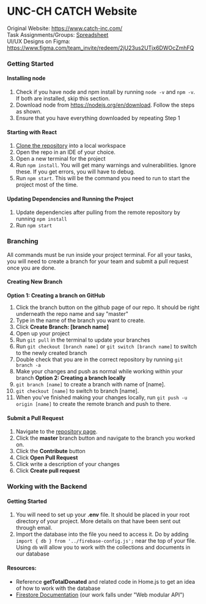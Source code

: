 # UNC-CH CATCH Website

Original Website: https://www.catch-inc.com/ \
Task Assignments/Groups: [Spreadsheet](https://docs.google.com/spreadsheets/d/1ZMkJfXMy0VQy0TjdEZhFANyOBkIurNOH7tZcdBJ0vyA/edit?usp=sharing) \
UI/UX Designs on Figma: https://www.figma.com/team_invite/redeem/2jU23us2UTjx6DWOcZmhFQ
### Getting Started

#### Installing node
1. Check if you have node and npm install by running ```node -v``` and ```npm -v```. If both are installed, skip this section.
2. Download node from https://nodejs.org/en/download. Follow the steps as shown.
3. Ensure that you have everything downloaded by repeating Step 1

#### Starting with React
1. [Clone the repository](https://github.com/git-guides/git-clone) into a local workspace
2. Open the repo in an IDE of your choice.
3. Open a new terminal for the project
4. Run ```npm install```. You will get many warnings and vulnerabilities. Ignore these. If you get errors, you will have to debug.
5. Run ```npm start```. This will be the command you need to run to start the project most of the time.

#### Updating Dependencies and Running the Project
1. Update dependencies after pulling from the remote repository by running ```npm install```
2. Run ```npm start```


### Branching
All commands must be run inside your project terminal. For all your tasks, you will need to create a branch for your team and submit a pull request once you are done.

#### Creating New Branch

**Option 1: Creating a branch on GitHub**
1. Click the branch button on the github page of our repo. It should be right underneath the repo name and say "master"
2. Type in the name of the branch you want to create.
3. Click **Create Branch: [branch name]**
4. Open up your project
5. Run ```git pull``` in the terminal to update your branches
6. Run ```git checkout [branch name]``` or ```git switch [branch name]``` to switch to the newly created branch
7. Double check that you are in the correct repository by running ```git branch -a```
8. Make your changes and push as normal while working within your branch
**Option 2: Creating a branch locally**
1. ```git branch [name]``` to create a branch with name of [name].
2. ```git checkout [name]``` to switch to branch [name].
3. When you've finished making your changes locally, run ```git push -u origin [name]``` to create the remote branch and push to there.

#### Submit a Pull Request
1. Navigate to the [repository page](https://github.com/cssgunc/catch).
2. Click the **master** branch button and navigate to the branch you worked on.
3. Click the **Contribute** button
4. Click **Open Pull Request**
5. Click write a description of your changes
6. Click **Create pull request** 

### Working with the Backend

#### Getting Started
1. You will need to set up your **.env** file. It should be placed in your root directory of your project. More details on that have been sent out through email.
2. Import the database into the file you need to access it. Do by adding ```import { db } from '../firebase-config.js';``` near the top of your file. Using ```db``` will allow you to work with the collections and documents in our database

#### Resources:
- Reference **getTotalDonated** and related code in Home.js to get an idea of how to work with the database
- [Firestore Documentation](https://firebase.google.com/docs/firestore) (our work falls under "Web modular API")
